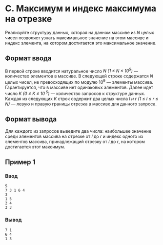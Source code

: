 # C. Максимум и индекс максимума на отрезке

Реализуйте структуру данных, которая на данном массиве из _N_ целых чисел позволяет узнать максимальное значение на этом
массиве и индекс элемента, на котором достигается это максимальное значение.

## Формат ввода

В первой строке вводится натуральное число _N (1 ≤ N ≤ 10<sup>5</sup>)_ — количество элементов в массиве. В следующей
строке содержатся _N_ целых чисел, не превосходящих по модулю 10<sup>9</sup>
— элементы массива. Гарантируется, что в массиве нет одинаковых элементов. Далее идет число _K (0 ≤ K ≤ 10<sup>
5</sup>)_ — количество запросов к структуре данных. Каждая из следующих _K_ строк содержит два целых числа _l и r (1 ≤
l ≤ r ≤ N)_ — левую и правую границы отрезка в массиве для данного запроса.

## Формат вывода

Для каждого из запросов выведите два числа: наибольшее значение среди элементов массива на отрезке от _l_ до _r_ и
индекс одного из элементов массива, принадлежащий отрезку от _l_ до _r_, на котором достигается этот максимум.

## Пример 1

### Ввод

    5
    7 3 1 6 4
    3
    1 5
    2 4
    3 3

### Вывод

    7 1
    6 4
    1 3



